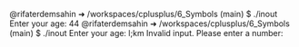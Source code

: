 @rifaterdemsahin ➜ /workspaces/cplusplus/6_Symbols (main) $ ./inout 
Enter your age: 44
@rifaterdemsahin ➜ /workspaces/cplusplus/6_Symbols (main) $ ./inout 
Enter your age: l;km
Invalid input. Please enter a number: 